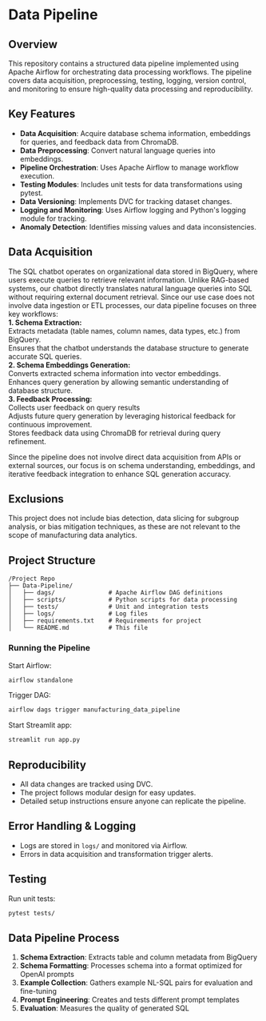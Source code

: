 # Data Pipeline

## Overview
This repository contains a structured data pipeline implemented using Apache Airflow for orchestrating data processing workflows. The pipeline covers data acquisition, preprocessing, testing, logging, version control, and monitoring to ensure high-quality data processing and reproducibility.

## Key Features
- **Data Acquisition**: Acquire database schema information, embeddings for queries, and feedback data from ChromaDB.
- **Data Preprocessing**: Convert natural language queries into embeddings.
- **Pipeline Orchestration**: Uses Apache Airflow to manage workflow execution.
- **Testing Modules**: Includes unit tests for data transformations using pytest.
- **Data Versioning**: Implements DVC for tracking dataset changes.
- **Logging and Monitoring**: Uses Airflow logging and Python's logging module for tracking.
- **Anomaly Detection**: Identifies missing values and data inconsistencies.

## Data Acquisition
The SQL chatbot operates on organizational data stored in BigQuery, where users execute queries to retrieve relevant information. Unlike RAG-based systems, our chatbot directly translates natural language queries into SQL without requiring external document retrieval.
Since our use case does not involve data ingestion or ETL processes, our data pipeline focuses on three key workflows: <br>
**1. Schema Extraction:** <br>
Extracts metadata (table names, column names, data types, etc.) from BigQuery. <br>
Ensures that the chatbot understands the database structure to generate accurate SQL queries. <br>
**2. Schema Embeddings Generation:**<br>
Converts extracted schema information into vector embeddings.<br>
Enhances query generation by allowing semantic understanding of database structure.<br>
**3. Feedback Processing:**<br>
Collects user feedback on query results<br>
Adjusts future query generation by leveraging historical feedback for continuous improvement.<br>
Stores feedback data using ChromaDB for retrieval during query refinement.<br>

Since the pipeline does not involve direct data acquisition from APIs or external sources, our focus is on schema understanding, embeddings, and iterative feedback integration to enhance SQL generation accuracy.  


## Exclusions
This project does not include bias detection, data slicing for subgroup analysis, or bias mitigation techniques, as these are not relevant to the scope of manufacturing data analytics.

## Project Structure
```
/Project Repo
├── Data-Pipeline/
│   ├── dags/               # Apache Airflow DAG definitions
│   ├── scripts/            # Python scripts for data processing
│   ├── tests/              # Unit and integration tests
│   ├── logs/               # Log files
│   ├── requirements.txt    # Requirements for project
│   └── README.md           # This file
```

### Running the Pipeline
Start Airflow:
```bash
airflow standalone
```
Trigger DAG:
```bash
airflow dags trigger manufacturing_data_pipeline
```
Start Streamlit app:
```bash
streamlit run app.py
```

## Reproducibility
- All data changes are tracked using DVC.
- The project follows modular design for easy updates.
- Detailed setup instructions ensure anyone can replicate the pipeline.

## Error Handling & Logging
- Logs are stored in `logs/` and monitored via Airflow.
- Errors in data acquisition and transformation trigger alerts.

## Testing
Run unit tests:
```bash
pytest tests/
```

## Data Pipeline Process

1. **Schema Extraction**: Extracts table and column metadata from BigQuery
2. **Schema Formatting**: Processes schema into a format optimized for OpenAI prompts
3. **Example Collection**: Gathers example NL-SQL pairs for evaluation and fine-tuning
4. **Prompt Engineering**: Creates and tests different prompt templates
5. **Evaluation**: Measures the quality of generated SQL
